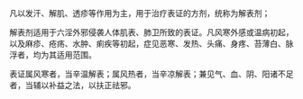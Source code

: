 凡以发汗、解肌、透疹等作用为主，用于治疗表证的方剂，统称为解表剂；

解表剂适用于六淫外邪侵袭人体肌表、肺卫所致的表证。凡风寒外感或温病初起，以及麻疹、疮疡、水肿、痢疾等初起，症见恶寒、发热、头痛、身疼、苔薄白、脉浮者，均为其适用范围。

表证属风寒者，当辛温解表；属风热者，当辛凉解表；兼见气、血、阴、阳诸不足者，当辅以补益之法，以扶正祛邪。
